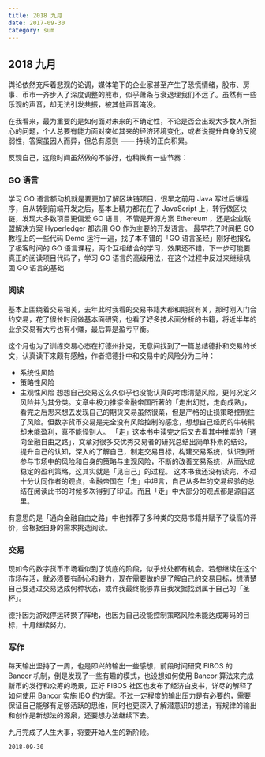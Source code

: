 ```yaml
---
title: 2018 九月
date: 2017-09-30
category: sum
---
```


## 2018 九月
舆论依然充斥着悲观的论调，媒体笔下的企业家甚至产生了恐慌情绪，股市、房事、币市一齐步入了深度调整的熊市，似乎萧条与衰退理我们不远了。虽然有一些乐观的声音，却无法引发共振，被其他声音淹没。

在我看来，最为重要的是如何面对未来的不确定性，不论是否会出现大多数人所担心的问题，个人总要有能力面对突如其来的经济环境变化，或者说提升自身的反脆弱性，答案虽因人而异，但总有原则 —— 持续的正向积累。

反观自己，这段时间虽然做的不够好，也稍微有一些节奏：

### GO 语言
学习 GO 语言额动机就是要更加了解区块链项目，很早之前用 Java 写过后端程序，自从转到前端开发之后，基本上精力都花在了 JavaScript 上，转行做区块链，发现大多数项目更偏爱 GO 语言，不管是开源方案  Ethereum ，还是企业联盟解决方案 Hyperledger 都选用 GO 作为主要的开发语言。
最早花了时间把 GO 教程上的一些代码 Demo 运行一遍，找了本不错的「GO 语言圣经」刚好也报名了极客时间的 GO 语言课程，两个互相结合的学习，效果还不错，下一步可能要真正的阅读项目代码了，学习 GO 语言的高级用法，在这个过程中反过来继续巩固 GO 语言的基础

### 阅读
基本上围绕着交易相关，去年此时我看的交易书籍大都和期货有关，那时刚入门合约交易，花了很长时间做基本面研究，也看了好多技术面分析的书籍，将近半年的业余交易有大亏也有小赚，最后算是盈亏平衡。

这个月也为了训练交易心态在打德州扑克，无意间找到了一篇总结德扑和交易的长文，认真读下来颇有感触，作者把德扑中和交易中的风险分为三种：
- 系统性风险
- 策略性风险
- 主观性风险
想想自己交易这么久似乎也没能认真的考虑清楚风险，更何况定义风险并为其分类。文章中极力推崇金融帝国所著的「走出幻觉，走向成熟」，看完之后思来想去发现自己的期货交易虽然很菜，但是严格的止损策略控制住了风险。但数字货币交易是完全没有风险控制的感念，想想自己经历的牛转熊却未能盈利，真不能怪别人。
「走」这本书中读完之后又去看其中推崇的「通向金融自由之路」，文章对很多交优秀交易者的研究总结出简单朴素的结论，提升自己的认知，深入的了解自己，制定交易目标，构建交易系统，认识到所参与市场中的风险和自身的策略与主观风险，不断的改善交易系统，从而达成稳定的盈利策略，这其实就是「见自己」的过程。
这本书我还没有读完，不过十分认同作者的观点，金融帝国在「走」中坦言，自己从多年的交易经验的总结在阅读此书的时候多次得到了印证。而且「走」中大部分的观点都是源自这里。

有意思的是「通向金融自由之路」中也推荐了多种类的交易书籍并赋予了级高的评价，会根据自身的需求挑选阅读。

### 交易
现如今的数字货币市场看似到了筑底的阶段，似乎处处都有机会。若想继续在这个市场存活，就必须要有耐心和毅力，现在需要做的是了解自己的交易目标，想清楚自己要通过交易达成何种状态，或许我最终能够靠自我发掘找到属于自己的「圣杯」。

德扑因为游戏停运转换了阵地，也因为自己没能控制策略风险未能达成筹码的目标，十月继续努力。

### 写作
每天输出坚持了一周，也是即兴的输出一些感想，前段时间研究 FIBOS 的 Bancor 机制，倒是发现了一些有趣的模式，也设想如何使用 Bancor 算法来完成新币的发行和众筹的场景，正好 FIBOS 社区也发布了经济白皮书，详尽的解释了如何使用 Bancor 实施 IBO 的方案。不过一定程度的输出压力是有必要的，需要保证自己能够有足够活跃的思维，同时也更深入了解潜意识的想法，有规律的输出和创作是新想法的源泉，还要想办法继续下去。


九月完成了人生大事，将要开始人生的新阶段。

`2018-09-30`